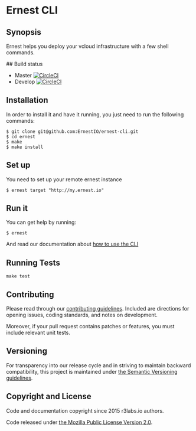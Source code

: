 # Ernest CLI

## Synopsis

Ernest helps you deploy your vcloud infrastructure with a few shell commands.

## Build status

* Master [![CircleCI](https://circleci.com/gh/ErnestIO/ernest-cli/tree/master.svg?style=svg)](https://circleci.com/gh/ErnestIO/ernest-cli/tree/master)
* Develop [![CircleCI](https://circleci.com/gh/ErnestIO/ernest-cli/tree/develop.svg?style=svg)](https://circleci.com/gh/ErnestIO/ernest-cli/tree/develop)

## Installation

In order to install it and have it running, you just need to run the following commands:

```
$ git clone git@github.com:ErnestIO/ernest-cli.git
$ cd ernest
$ make
$ make install
```

## Set up

You need to set up your remote ernest instance
```
$ ernest target "http://my.ernest.io"
```

## Run it

You can get help by running:
```
$ ernest
```

And read our documentation about [how to use the CLI](http://ernest.io/documentation/cli-cmd/)

## Running Tests

```
make test
```

## Contributing

Please read through our
[contributing guidelines](CONTRIBUTING.md).
Included are directions for opening issues, coding standards, and notes on
development.

Moreover, if your pull request contains patches or features, you must include
relevant unit tests.

## Versioning

For transparency into our release cycle and in striving to maintain backward
compatibility, this project is maintained under [the Semantic Versioning guidelines](http://semver.org/).

## Copyright and License

Code and documentation copyright since 2015 r3labs.io authors.

Code released under
[the Mozilla Public License Version 2.0](LICENSE).
